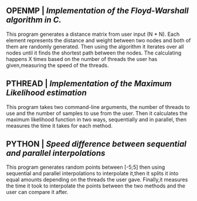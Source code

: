 ## OPENMP | *Implementation of the Floyd-Warshall algorithm in C.*

This program generates a distance matrix from user input (N * N).
Each element represents the distance and weight between two nodes and both of them are randomly generated.
Then using the algorithm it iterates over all nodes until it finds the shortest path between the nodes.
The calculating happens X times based on the number of threads the user has given,measuring the speed of the threads.

## PTHREAD | *Implementation of the Maximum Likelihood estimation*

This program takes two command-line arguments, the number of threads to use and the number of samples to use from the user. 
Then it calculates the maximum likelihood function in two ways, sequentially and in parallel, then measures the  time it takes for each method.


## PYTHON | *Speed difference between sequential and parallel interpolations*

This program generates random points between [-5;5] then using sequential and parallel interpolations to interpolate it,then it splits it into equal amounts depending on the threads the user gave.
Finally,it measures the time it took to interpolate the points between the two methods and the user can compare it after.
